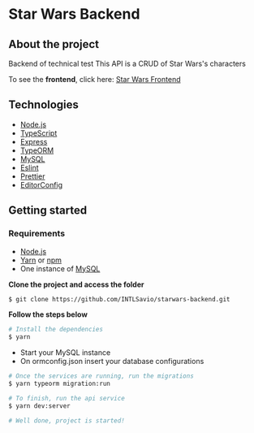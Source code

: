 # Star Wars Backend
## About the project
Backend of technical test
This API is a CRUD of Star Wars's characters

To see the **frontend**, click here: [Star Wars Frontend](https://github.com/INTLSavio/starwars-frontend)

## Technologies

- [Node.js](https://nodejs.org/en/)
- [TypeScript](https://www.typescriptlang.org/)
- [Express](https://expressjs.com/pt-br/)
- [TypeORM](https://typeorm.io/#/)
- [MySQL](https://www.mysql.com/)
- [Eslint](https://eslint.org/)
- [Prettier](https://prettier.io/)
- [EditorConfig](https://editorconfig.org/)

## Getting started

### Requirements

- [Node.js](https://nodejs.org/en/)
- [Yarn](https://classic.yarnpkg.com/) or [npm](https://www.npmjs.com/)
- One instance of [MySQL](https://www.mysql.com/)


**Clone the project and access the folder**

```bash
$ git clone https://github.com/INTLSavio/starwars-backend.git
```

**Follow the steps below**

```bash
# Install the dependencies
$ yarn
```
- Start your MySQL instance
- On ormconfig.json insert your database configurations

```bash
# Once the services are running, run the migrations
$ yarn typeorm migration:run

# To finish, run the api service
$ yarn dev:server

# Well done, project is started!
```
